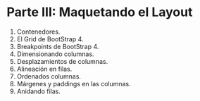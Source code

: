 
# Parte III: Maquetando el Layout

1. Contenedores.
2. El Grid de BootStrap 4.
3. Breakpoints de BootStrap 4.
4. Dimensionando columnas.
5. Desplazamientos de columnas.
6. Alineación en filas.
7. Ordenados columnas.
8. Márgenes y paddings en las columnas.
9. Anidando filas.
